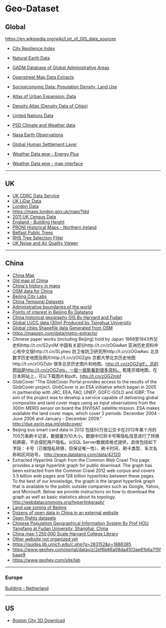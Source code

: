 # Geo-Dataset

## Global
https://en.wikipedia.org/wiki/List_of_GIS_data_sources
 
- [City Resilience Index](https://www.cityresilienceindex.org/#/city-profiles)
- [Natural Earth Data](http://www.naturalearthdata.com/)
- [GADM Database of Global Administrative Areas](http://www.gadm.org/) 
- [Openstreet Map Data Extracts](http://download.geofabrik.de/)
- [Socioeconomic Data: Population Density, Land Use](http://sedac.ciesin.columbia.edu/)
- [Atlas of Urban Expansion: Data](http://www.atlasofurbanexpansion.org/data)
- [Density Atlas (Density Data of Cities)](http://densityatlas.org/casestudies/profile.php?id=125)
- [United Nations Data](https://esa.un.org/unpd/wup/DataQuery/)
- [PSD Climate and Weather data](https://www.esrl.noaa.gov/psd/data/)
- [Nasa Earth Observations](https://neo.sci.gsfc.nasa.gov/)
- [Global Human Settlement Layer](https://ghsl.jrc.ec.europa.eu/index.php)

- [Weather Data epw - Energy Plus](https://energyplus.net/)
- [Weather Data epw - map interface](https://www.ladybug.tools/epwmap/)
----

## UK
- [UK CDRC Data Service](https://data.cdrc.ac.uk/)
- [UK LiDar Data](https://environment.data.gov.uk/DefraDataDownload/?Mode=survey)
- [London Data](https://data.london.gov.uk/dataset)
- https://maps.london.gov.uk/map/?ldd
- [2011 UK Census Data](https://datashine.org.uk/)
- [England - Building Height](https://buildingheights.emu-analytics.net/)
- [PRONI Historical Maps - Northern Ireland](https://apps2.spatialni.gov.uk/EduSocial/PRONIApplication/index.html)
- [Belfast Public Trees](http://queensub.maps.arcgis.com/apps/webappviewer/index.html?id=b8c2caf1800f472ab16a1b7637e7d0ba)
- [RHS Tree Selection Filter](https://www.rhs.org.uk/plants/trees)
- [UK Noise and Air Quality Viewer](http://extrium.co.uk/noiseviewer.html)
 
----
    
## China

- [China Map](http://worldmap.harvard.edu/chinamap/)
- [Old map of China](http://www.oldmapsonline.org/map/rumsey/1642.064)
- [China's history in maps](https://worldmap.harvard.edu/maps/china-history)
- [OSM data for China](http://download.geofabrik.de/asia/china.html#)
- [Beijing City Labs](https://www.beijingcitylab.com/data-released-1/data1-20/)
- [China Temporal Datasets](https://dataverse.harvard.edu/dataset.xhtml?persistentId=doi:10.7910/DVN/8HHUDG)
- [Administrative boundaries of the world](http://www.gadm.org)
- [Points of interest in Beijing By Datatang](http://www.datatang.com/data/44484)
- [China historical geography GIS By Harvard and Fudan](http://www.fas.harvard.edu/~chgis/data/chgis/downloads/v4/datasets/index.html)
- [Global LUCC data (30m) Produced by Tsinghua University](http://data.ess.tsinghua.edu.cn/)
- [Global cities Shapefile data Generated from OSM](http://download.bbbike.org/osm/bbbike/)
- https://mapzen.com/data/metro-extracts/
- Chinese paper works (including Beijing) hold by Japan
1868至1943外交史料http://t.cn/S2ynIM 中国有关部分http://t.cn/zOGwAwt 亚洲历史资料中心有中文版http://t.cn/SLyheo 防卫省防卫研究所http://t.cn/zOGwAwc 北京数字历史地图及照片http://t.cn/zOGZgts 京都大學北京历史地图http://t.cn/zOGZsbr
很多北京历史图片和地图。http://t.cn/zOGZgtF。总的网站是http://t.cn/zOGZgts，一层一层能看到很多资料。
乾隆京城地图，在日本网站上，可以下载图片和pdf。http://t.cn/zOGZmbf
- GlobCover
"The GlobCover Portal provides access to the results of the GlobCover project.
GlobCover is an ESA initiative which began in 2005 in partnership with JRC, EEA, FAO, UNEP, GOFC-GOLD and IGBP. The aim of the project was to develop a service capable of delivering global composites and land cover maps using as input observations from the 300m MERIS sensor on board the ENVISAT satellite mission. ESA makes available the land cover maps, which cover 2 periods: December 2004 - June 2006 and January - December 2009."
http://due.esrin.esa.int/globcover/
- Beijing bus smart card data in 2012
包括50万张公交卡在2012年某个月的700万条刷卡记录，数据量为1G大小。数据中已将卡号等隐私信息进行了转换和屏蔽，不会侵犯用户隐私。以SQL Server数据库格式提供，具体包括如下字段：卡号（已做隐私转换，但保证唯一性）、刷卡时间、刷卡类型、车次名称和区间站号。
http://www.datatang.com/data/42120
- Extracted Hyperlink Graph from the Common Web Crawl
This page provides a large hyperlink graph for public download. The graph has been extracted from the Common Crawl 2012 web corpus and covers 3.5 billion web pages and 128 billion hyperlinks between these pages. To the best of our knowledge, the graph is the largest hyperlink graph that is available to the public outside companies such as Google, Yahoo, and Microsoft. Below we provide instructions on how to download the graph as well as basic statistics about its topology.
http://webdatacommons.org/hyperlinkgraph/
- [Land use zoning of Beijing](http://www.bjdata.gov.cn/tabid/93/Default.aspx?did=186)
- [Dozens of open data in China in an external website](http://djchina.org/2013/11/24/open-data-source/)
- [Open flights datasets](http://www.openflights.org/data.html)
- [Chinese Population Geographical Information System By Prof HOU Yangfang at Fudan University, Shanghai, China](http://cpgis.fudan.edu.cn/cpgis/default.asp)
- [China map 1:250,000 Scale Harvard College Library](http://hcl.harvard.edu/libraries/maps/collections/series_indices/China_Index.html)
- [Other website not organized yet](http://earthexplorer.usgs.gov/)    
- https://guides.lib.umich.edu/c.php?g=283152&p=1886395
- https://www.geohey.com/portal/dataviz/2ef6b66a08da4103ae81b6a715fbaae9
- https://www.geohey.com/site/lab

---
### Europe
[Building - Netherland](https://3dbag.nl/en/viewer)

---
## US
- [Boston City 3D Download](http://www.bostonplans.org/3d-data-maps/3d-smart-model/3d-data-download)
